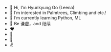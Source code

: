 - 👋 Hi, I’m Hyunkyung Go (Leena)
- 👀 I’m interested in Palmtrees, Climbing and etc.!
- 🌱 I’m currently learning Python, ML
- 💖 Be 谦虚，and 继续
- ❤
- 🙏
- 💪
- ✌

<!---
Leena-GO/Leena-GO is a ✨ special ✨ repository because its `README.md` (this file) appears on your GitHub profile.
You can click the Preview link to take a look at your changes.
--->

